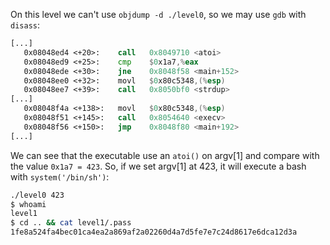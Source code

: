On this level we can't use `objdump -d ./level0`, so we may use `gdb` with `disass`:
```asm
[...]
   0x08048ed4 <+20>:    call   0x8049710 <atoi>
   0x08048ed9 <+25>:	cmp    $0x1a7,%eax
   0x08048ede <+30>:	jne    0x8048f58 <main+152>
   0x08048ee0 <+32>:	movl   $0x80c5348,(%esp)
   0x08048ee7 <+39>:	call   0x8050bf0 <strdup>
[...]
   0x08048f4a <+138>:	movl   $0x80c5348,(%esp)
   0x08048f51 <+145>:	call   0x8054640 <execv>
   0x08048f56 <+150>:	jmp    0x8048f80 <main+192>
[...]
```

We can see that the executable use an `atoi()` on argv[1] and compare with the value `0x1a7 = 423`.
So, if we set argv[1] at 423, it will execute a bash with `system('/bin/sh')`:

```bash
./level0 423
$ whoami
level1
$ cd .. && cat level1/.pass
1fe8a524fa4bec01ca4ea2a869af2a02260d4a7d5fe7e7c24d8617e6dca12d3a
```